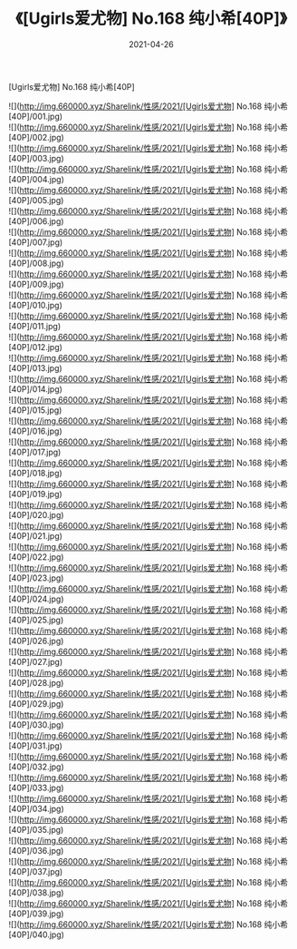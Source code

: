 ﻿---
layout: post
title:  《[Ugirls爱尤物] No.168 纯小希[40P]》
date:   2021-04-26
img: http://img.660000.xyz/Sharelink/性感/2021/[Ugirls爱尤物] No.168 纯小希[40P]/000.jpg
categories: [美女, 清纯, 唯美]
---

[Ugirls爱尤物] No.168 纯小希[40P]

  ![](http://img.660000.xyz/Sharelink/性感/2021/[Ugirls爱尤物] No.168 纯小希[40P]/001.jpg) <br> ![](http://img.660000.xyz/Sharelink/性感/2021/[Ugirls爱尤物] No.168 纯小希[40P]/002.jpg) <br> ![](http://img.660000.xyz/Sharelink/性感/2021/[Ugirls爱尤物] No.168 纯小希[40P]/003.jpg) <br> ![](http://img.660000.xyz/Sharelink/性感/2021/[Ugirls爱尤物] No.168 纯小希[40P]/004.jpg) <br> ![](http://img.660000.xyz/Sharelink/性感/2021/[Ugirls爱尤物] No.168 纯小希[40P]/005.jpg) <br> ![](http://img.660000.xyz/Sharelink/性感/2021/[Ugirls爱尤物] No.168 纯小希[40P]/006.jpg) <br> ![](http://img.660000.xyz/Sharelink/性感/2021/[Ugirls爱尤物] No.168 纯小希[40P]/007.jpg) <br> ![](http://img.660000.xyz/Sharelink/性感/2021/[Ugirls爱尤物] No.168 纯小希[40P]/008.jpg) <br> ![](http://img.660000.xyz/Sharelink/性感/2021/[Ugirls爱尤物] No.168 纯小希[40P]/009.jpg) <br> ![](http://img.660000.xyz/Sharelink/性感/2021/[Ugirls爱尤物] No.168 纯小希[40P]/010.jpg) <br> ![](http://img.660000.xyz/Sharelink/性感/2021/[Ugirls爱尤物] No.168 纯小希[40P]/011.jpg) <br> ![](http://img.660000.xyz/Sharelink/性感/2021/[Ugirls爱尤物] No.168 纯小希[40P]/012.jpg) <br> ![](http://img.660000.xyz/Sharelink/性感/2021/[Ugirls爱尤物] No.168 纯小希[40P]/013.jpg) <br> ![](http://img.660000.xyz/Sharelink/性感/2021/[Ugirls爱尤物] No.168 纯小希[40P]/014.jpg) <br> ![](http://img.660000.xyz/Sharelink/性感/2021/[Ugirls爱尤物] No.168 纯小希[40P]/015.jpg) <br> ![](http://img.660000.xyz/Sharelink/性感/2021/[Ugirls爱尤物] No.168 纯小希[40P]/016.jpg) <br> ![](http://img.660000.xyz/Sharelink/性感/2021/[Ugirls爱尤物] No.168 纯小希[40P]/017.jpg) <br> ![](http://img.660000.xyz/Sharelink/性感/2021/[Ugirls爱尤物] No.168 纯小希[40P]/018.jpg) <br> ![](http://img.660000.xyz/Sharelink/性感/2021/[Ugirls爱尤物] No.168 纯小希[40P]/019.jpg) <br> ![](http://img.660000.xyz/Sharelink/性感/2021/[Ugirls爱尤物] No.168 纯小希[40P]/020.jpg) <br> ![](http://img.660000.xyz/Sharelink/性感/2021/[Ugirls爱尤物] No.168 纯小希[40P]/021.jpg) <br> ![](http://img.660000.xyz/Sharelink/性感/2021/[Ugirls爱尤物] No.168 纯小希[40P]/022.jpg) <br> ![](http://img.660000.xyz/Sharelink/性感/2021/[Ugirls爱尤物] No.168 纯小希[40P]/023.jpg) <br> ![](http://img.660000.xyz/Sharelink/性感/2021/[Ugirls爱尤物] No.168 纯小希[40P]/024.jpg) <br> ![](http://img.660000.xyz/Sharelink/性感/2021/[Ugirls爱尤物] No.168 纯小希[40P]/025.jpg) <br> ![](http://img.660000.xyz/Sharelink/性感/2021/[Ugirls爱尤物] No.168 纯小希[40P]/026.jpg) <br> ![](http://img.660000.xyz/Sharelink/性感/2021/[Ugirls爱尤物] No.168 纯小希[40P]/027.jpg) <br> ![](http://img.660000.xyz/Sharelink/性感/2021/[Ugirls爱尤物] No.168 纯小希[40P]/028.jpg) <br> ![](http://img.660000.xyz/Sharelink/性感/2021/[Ugirls爱尤物] No.168 纯小希[40P]/029.jpg) <br> ![](http://img.660000.xyz/Sharelink/性感/2021/[Ugirls爱尤物] No.168 纯小希[40P]/030.jpg) <br> ![](http://img.660000.xyz/Sharelink/性感/2021/[Ugirls爱尤物] No.168 纯小希[40P]/031.jpg) <br> ![](http://img.660000.xyz/Sharelink/性感/2021/[Ugirls爱尤物] No.168 纯小希[40P]/032.jpg) <br> ![](http://img.660000.xyz/Sharelink/性感/2021/[Ugirls爱尤物] No.168 纯小希[40P]/033.jpg) <br> ![](http://img.660000.xyz/Sharelink/性感/2021/[Ugirls爱尤物] No.168 纯小希[40P]/034.jpg) <br> ![](http://img.660000.xyz/Sharelink/性感/2021/[Ugirls爱尤物] No.168 纯小希[40P]/035.jpg) <br> ![](http://img.660000.xyz/Sharelink/性感/2021/[Ugirls爱尤物] No.168 纯小希[40P]/036.jpg) <br> ![](http://img.660000.xyz/Sharelink/性感/2021/[Ugirls爱尤物] No.168 纯小希[40P]/037.jpg) <br> ![](http://img.660000.xyz/Sharelink/性感/2021/[Ugirls爱尤物] No.168 纯小希[40P]/038.jpg) <br> ![](http://img.660000.xyz/Sharelink/性感/2021/[Ugirls爱尤物] No.168 纯小希[40P]/039.jpg) <br> ![](http://img.660000.xyz/Sharelink/性感/2021/[Ugirls爱尤物] No.168 纯小希[40P]/040.jpg) <br>